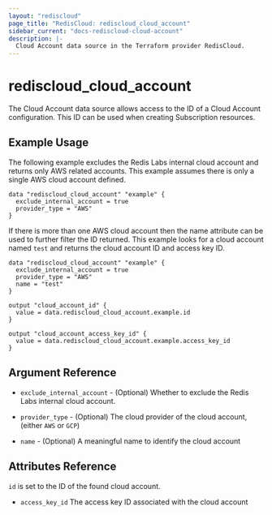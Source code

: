 ```yaml
---
layout: "rediscloud"
page_title: "RedisCloud: rediscloud_cloud_account"
sidebar_current: "docs-rediscloud-cloud-account"
description: |-
  Cloud Account data source in the Terraform provider RedisCloud.
---
```


# rediscloud_cloud_account

The Cloud Account data source allows access to the ID of a Cloud Account configuration.  This ID can be 
used when creating Subscription resources. 

## Example Usage

The following example excludes the Redis Labs internal cloud account and returns only AWS related accounts.
This example assumes there is only a single AWS cloud account defined.

```hcl-terraform
data "rediscloud_cloud_account" "example" {
  exclude_internal_account = true
  provider_type = "AWS"
}
```

If there is more than one AWS cloud account then the name attribute can be used to further filter the ID returned.
This example looks for a cloud account named `test` and returns the cloud account ID and access key ID. 

```hcl
data "rediscloud_cloud_account" "example" {
  exclude_internal_account = true
  provider_type = "AWS"
  name = "test"
}

output "cloud_account_id" {
  value = data.rediscloud_cloud_account.example.id
}

output "cloud_account_access_key_id" {
  value = data.rediscloud_cloud_account.example.access_key_id
}

```

## Argument Reference

* `exclude_internal_account` - (Optional) Whether to exclude the Redis Labs internal cloud account.

* `provider_type` - (Optional) The cloud provider of the cloud account, (either `AWS` or `GCP`)

* `name` - (Optional) A meaningful name to identify the cloud account

## Attributes Reference

`id` is set to the ID of the found cloud account.

* `access_key_id` The access key ID associated with the cloud account
